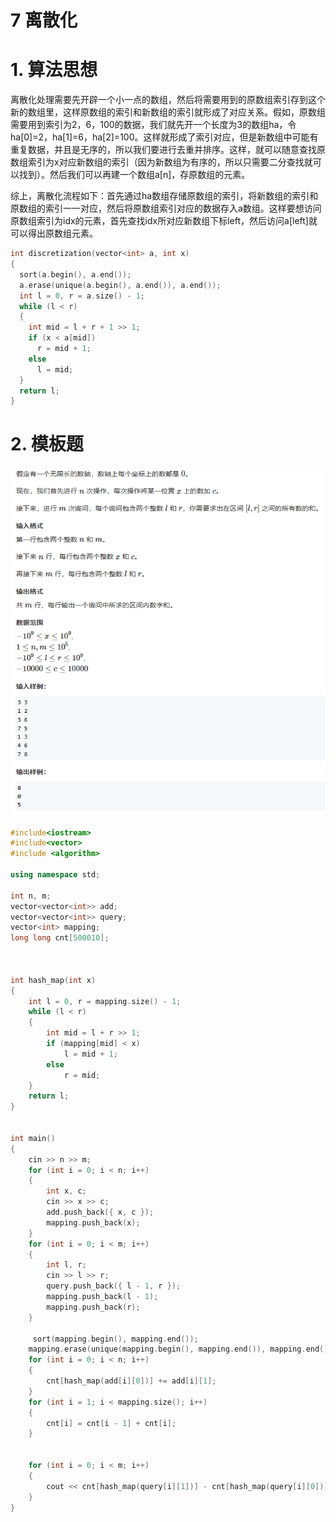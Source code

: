 # 7 离散化

# 1. 算法思想

离散化处理需要先开辟一个小一点的数组，然后将需要用到的原数组索引存到这个新的数组里，这样原数组的索引和新数组的索引就形成了对应关系。假如，原数组需要用到索引为2，6，100的数据，我们就先开一个长度为3的数组ha，令ha\[0]=2，ha\[1]=6，ha\[2]=100。这样就形成了索引对应，但是新数组中可能有重复数据，并且是无序的，所以我们要进行去重并排序。这样，就可以随意查找原数组索引为x对应新数组的索引（因为新数组为有序的，所以只需要二分查找就可以找到）。然后我们可以再建一个数组a\[n]，存原数组的元素。

综上，离散化流程如下：首先通过ha数组存储原数组的索引，将新数组的索引和原数组的索引一一对应，然后将原数组索引对应的数据存入a数组。这样要想访问原数组索引为idx的元素，首先查找idx所对应新数组下标left，然后访问a\[left]就可以得出原数组元素。

```c++
int discretization(vector<int> a, int x)
{
  sort(a.begin(), a.end());
  a.erase(unique(a.begin(), a.end()), a.end());
  int l = 0, r = a.size() - 1;
  while (l < r)
  {
    int mid = l + r + 1 >> 1;
    if (x < a[mid])
      r = mid + 1;
    else
      l = mid; 
  }
  return l;
}

```

# 2. 模板题

![](image/image_axShartoj5.png)

```c++
#include<iostream>
#include<vector>
#include <algorithm>

using namespace std;

int n, m;
vector<vector<int>> add;
vector<vector<int>> query;
vector<int> mapping;
long long cnt[500010];



int hash_map(int x)
{
    int l = 0, r = mapping.size() - 1;
    while (l < r)
    {
        int mid = l + r >> 1;
        if (mapping[mid] < x)
            l = mid + 1;
        else
            r = mid;
    }
    return l;
}


int main()
{
    cin >> n >> m;
    for (int i = 0; i < n; i++)
    {
        int x, c;
        cin >> x >> c;
        add.push_back({ x, c });
        mapping.push_back(x);
    }
    for (int i = 0; i < m; i++)
    {
        int l, r;
        cin >> l >> r;
        query.push_back({ l - 1, r });
        mapping.push_back(l - 1);
        mapping.push_back(r);
    }

     sort(mapping.begin(), mapping.end()); 
    mapping.erase(unique(mapping.begin(), mapping.end()), mapping.end());
    for (int i = 0; i < n; i++)
    {
        cnt[hash_map(add[i][0])] += add[i][1];
    }
    for (int i = 1; i < mapping.size(); i++)
    {
        cnt[i] = cnt[i - 1] + cnt[i];
    }
        

    for (int i = 0; i < m; i++)
    {
        cout << cnt[hash_map(query[i][1])] - cnt[hash_map(query[i][0])] << endl;
    }
}



```
